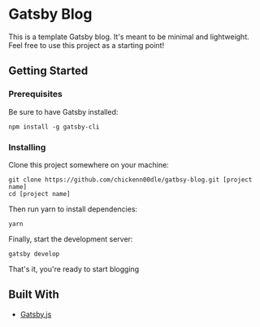 # Gatsby Blog

This is a template Gatsby blog. It's meant to be minimal and lightweight. Feel free to use this project as a starting point!

## Getting Started

### Prerequisites

Be sure to have Gatsby installed:

```
npm install -g gatsby-cli
```

### Installing

Clone this project somewhere on your machine:

```
git clone https://github.com/chickenn00dle/gatbsy-blog.git [project name]
cd [project name]
```

Then run yarn to install dependencies:

```
yarn
```

Finally, start the development server:

```
gatsby develop
```

That's it, you're ready to start blogging

## Built With

* [Gatsby.js](https://www.gatsbyjs.org/)

